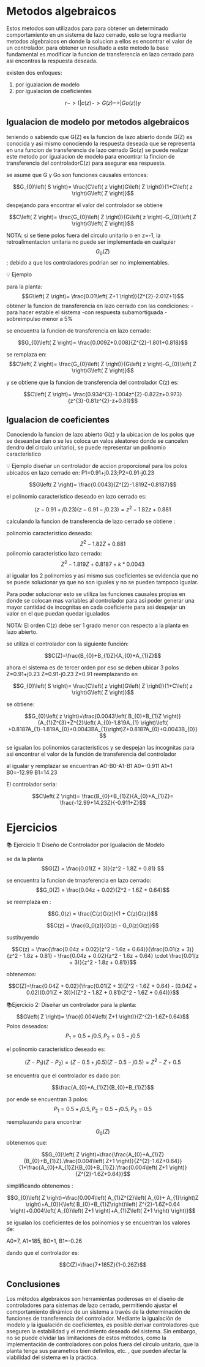 # Metodos algebraicos
Estos metodos son utilizados para para obtener un determinado comportamiento en un sistema de lazo cerrado, esto se logra mediante metodos algebraicos en donde la solucion a ellos es encontrar el valor de un controlador.
para obtener un resultado a este metodo la base fundamental es modificar la funcion de transferencia en lazo cerrado para asi encontras la respuesta deseada.

existen dos enfoques:
1. por igualacion de modelo
2. por igualacion de coeficientes
   
$$r->(|c(z)->G(z)->|Go(z))y$$
         
   
## Igualacion de modelo por metodos algebraicos
teniendo o sabiendo que G(Z) es la funcion de lazo abierto donde G(Z) es conocida y asi mismo conociendo la respuesta deseada que se representa en una funcion de transferencia de lazo cerrado Go(z) se puede realizar este metodo por igualacion de modelo para encontrar la fincion de transferencia del controladorC(z) para asegurar esa respuesta.

se asume que G y Go son funciones causales entonces:

$$G_{0}\left( S \right)= \frac{C\left( z \right)G\left( Z \right)}{1+C\left( z \right)G\left( Z \right)}$$

despejando para encontrar el valor del controlador se obtiene

$$C\left( Z \right)= \frac{G_{0}\left( Z \right)}{G\left( z \right)-G_{0}\left( Z \right)G\left( Z \right)}$$

NOTA: si se tiene polos fuera del circulo unitario o en z=-1, la retroalimentacion unitaria no puede ser implementada en cualquier $$G_{0}\left( Z \right)$$; debido a que los controladores podrian ser no implementables.

💡 Ejemplo

para la planta: $$G\left( Z \right)= \frac{0.01\left( Z+1 \right)}{Z^{2}-2.01Z+1}$$
obtener la funcion de transferencia en lazo cerrado con las condiciones:
-para hacer estable el sistema
-con respuesta subamortiguada
-sobreimpulso menor a 5%

se encuentra la funcion de transferencia en lazo cerrado:

$$G_{0}\left( Z \right)= \frac{0.009Z+0.008}{Z^{2}-1.801+0.818}$$

se remplaza en:
$$C\left( Z \right)= \frac{G_{0}\left( Z \right)}{G\left( z \right)-G_{0}\left( Z \right)G\left( Z \right)}$$

y se obtiene que la funcion de transferencia del controlador C(z) es:

$$C\left( Z \right)= \frac{0.934^{3}-1.004z^{2}-0.822z+0.973}{z^{3}-0.81z^{2}-z+0.81}$$


## Igualacion de coeficientes

Conociendo la funcion de lazo abierto G(z) y la ubicacion de los polos que se desean(se dan o se les coloca un valos aleatoreo donde se cancelen dendro del circulo unitario), se puede representar un polinomio caracteristico

💡 Ejemplo
diseñar un controlador de accion proporcional para los polos ubicados en lazo cerrado en:
P1=0.91+j0.23;P2=0.91-j0.23

$$G\left( Z \right)= \frac{0.0043}{Z^{2}-1.819Z+0.8187}$$

el polinomio caracteristico deseado en lazo cerrado es:

$$\left( z-0.91+j0.23 \right)\left( z-0.91-j0.23 \right)=z^{2}-1.82z+0.881$$

calculando la funcion de transferencia de lazo cerrado se obtiene :

polinomio caracteristico deseado: $$Z^{2}-1.82Z+0.881$$
polinomio caracteristico lazo cerrado:  $$Z^{2}-1.819Z+0.8187+k*0.0043$$

al igualar los 2 polinomios y asi mismo sus coeficientes se evidencia que no se puede solucionar ya que no son iguales y no se pueden tampoco igualar.

Para poder solucionar esto se utiliza las funciones causales propias en donde se colocan mas variables al controlador para asi poder generar una mayor cantidad de incognitas en cada coeficiente para asi despejar un valor en el que puedan quedar igualados

NOTA: El orden C(z) debe ser 1 grado menor con respecto a la planta en lazo abierto.

se utiliza el controlador con la siguiente función:

$$C(Z)=\frac{B_{0}+B_{1}Z}{A_{0}+A_{1}Z}$$

ahora el sistema es de tercer orden por eso se deben ubicar 3 polos
Z=0.91+j0.23
Z=0.91-j0.23
Z=0.91
reemplazando en

$$G_{0}\left( S \right)= \frac{C\left( z \right)G\left( Z \right)}{1+C\left( z \right)G\left( Z \right)}$$

se obtiene:

$$G_{0}\left( z \right)=\frac{0.0043\left( B_{0}+B_{1}Z \right)}{A_{1}Z^{3}+Z^{2}\left( A_{0}-1.819A_{1} \right)\left(  +0.8187A_{1}-1.819A_{0}+0.0043BA_{1}\right)Z+0.8187A_{0}+0.0043B_{0}}$$

se igualan los polinomios caracteristicos  y se despejan las incognitas para asi encontrar el valor de la función de transferencia del controlador

al igualar y remplazar se encuentran A0-B0-A1-B1
A0=-0.911
A1=1
B0=-12.99
B1=14.23

El controlador seria:

$$C\left( Z \right)= \frac{B_{0}+B_{1}Z}{A_{0}+A_{1}Z}= \frac{-12.99+14.23Z}{-0.911+Z}$$


# Ejercicios

📚 Ejercicio 1:
Diseño de Controlador por Igualación de Modelo

se da la planta
$$G(Z) = \frac{0.01(Z + 3)}{z^2 - 1.8Z + 0.81} 
$$

se encuentra la funcion de trnasferencia en lazo cerrado:
$$G_0(Z) = \frac{0.04z + 0.02}{Z^2 - 1.6Z + 0.64}$$

se reemplaza en :

$$G_0(z) = \frac{C(z)G(z)}{1 + C(z)G(z)}$$

$$C(z) = \frac{G_0(z)}{G(z) - G_0(z)G(z)}$$

sustituyendo

$$C(z) = \frac{\frac{0.04z + 0.02}{z^2 - 1.6z + 0.64}}{\frac{0.01(z + 3)}{z^2 - 1.8z + 0.81} - \frac{0.04z + 0.02}{z^2 - 1.6z + 0.64} \cdot \frac{0.01(z + 3)}{z^2 - 1.8z + 0.81}}$$

obtenemos:

$$C(Z)=\frac{0.04Z + 0.02}{\frac{0.01(Z + 3)(Z^2 - 1.6Z + 0.64) - (0.04Z + 0.02)(0.01(Z + 3))}{(Z^2 - 1.8Z + 0.81)(Z^2 - 1.6Z + 0.64)}}$$


📚Ejercicio 2:
Diseñar un controlador para la planta:
$$G\left( Z \right)= \frac{0.004\left( Z+1 \right)}{Z^{2}-1.6Z+0.64}$$
Polos deseados:
$$P_{1}= 0.5+j0.5, P_{2}=0.5-j0.5$$

el polinomio caracteristico deseado es:

$$\left( Z-P_{1} \right)\left(  Z-P_{2} \right)=\left( Z-0.5+j0.5 \right)\left( Z-0.5-j0.5 \right)=Z^{2}-Z+0.5$$

se encuentra que el controlador es dado por:

$$\frac{A_{0}+A_{1}Z}{B_{0}+B_{1}Z}$$

por ende se encuentran 3 polos:
$$P_{1}= 0.5+j0.5, P_{2}=0.5-j0.5, P_{3}=0.5$$

reemplazando para encontrar $$G_{0}\left( Z \right)$$ obtenemos que:

$$G_{0}\left( Z \right)=\frac{\frac{A_{0}+A_{1}Z}{B_{0}+B_{1}Z}.\frac{0.004\left( Z+1 \right)}{Z^{2}-1.6Z+0.64}}{1+\frac{A_{0}+A_{1}Z}{B_{0}+B_{1}Z}.\frac{0.004\left( Z+1 \right)}{Z^{2}-1.6Z+0.64}}$$

simplificando obtenemos :

$$G_{0}\left( Z \right)=\frac{0.004\left( A_{1}Z^{2}\left( A_{0}+ A_{1}\right)Z \right)+A_{0}}{\left(  B_{0}+B_{1}Z\right)\left( Z^{2}-1.6Z+0.64 \right)+0.004\left( A_{0}\left( Z+1 \right)+A_{1}Z\left( Z+1 \right) \right)}$$

se igualan los coeficientes de los polinomios y se encuentran los valores de:

A0=7, 
A1=185, 
B0=1, 
B1=-0.26

dando que el controlador es:

$$C(Z)=\frac{7+185Z}{1-0.26Z}$$

## Conclusiones

Los métodos algebraicos son herramientas poderosas en el diseño de controladores para sistemas de lazo cerrado, permitiendo ajustar el comportamiento dinámico de un sistema a través de la determinación de funciones de transferencia del controlador. Mediante la igualación de modelo y la igualación de coeficientes, es posible derivar controladores que aseguren la estabilidad y el rendimiento deseado del sistema. Sin embargo, no se puede olvidar las limitaciones de estos métodos, como la implementación de controladores con polos fuera del círculo unitario, que la planta tenga sus parametros bien definitos, etc. , que pueden afectar la viabilidad del sistema en la práctica.
